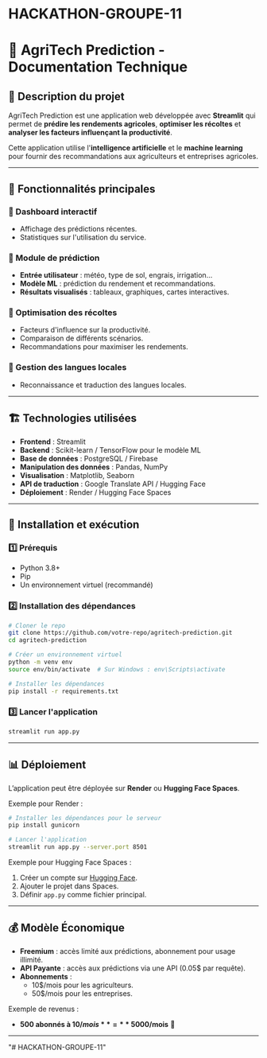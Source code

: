 ﻿# HACKATHON-GROUPE-11
# 🌱 AgriTech Prediction - Documentation Technique

## 📌 Description du projet
AgriTech Prediction est une application web développée avec **Streamlit** qui permet de **prédire les rendements agricoles**, **optimiser les récoltes** et **analyser les facteurs influençant la productivité**. 

Cette application utilise l'**intelligence artificielle** et le **machine learning** pour fournir des recommandations aux agriculteurs et entreprises agricoles.

---

## 🚀 Fonctionnalités principales

### 🔹 Dashboard interactif
- Affichage des prédictions récentes.
- Statistiques sur l'utilisation du service.

### 🔹 Module de prédiction
- **Entrée utilisateur** : météo, type de sol, engrais, irrigation...
- **Modèle ML** : prédiction du rendement et recommandations.
- **Résultats visualisés** : tableaux, graphiques, cartes interactives.

### 🔹 Optimisation des récoltes
- Facteurs d'influence sur la productivité.
- Comparaison de différents scénarios.
- Recommandations pour maximiser les rendements.

### 🔹 Gestion des langues locales
- Reconnaissance et traduction des langues locales.

---

## 🏗️ Technologies utilisées
- **Frontend** : Streamlit
- **Backend** : Scikit-learn / TensorFlow pour le modèle ML
- **Base de données** : PostgreSQL / Firebase
- **Manipulation des données** : Pandas, NumPy
- **Visualisation** : Matplotlib, Seaborn
- **API de traduction** : Google Translate API / Hugging Face
- **Déploiement** : Render / Hugging Face Spaces

---

## 📍 Installation et exécution

### 1️⃣ Prérequis
- Python 3.8+
- Pip
- Un environnement virtuel (recommandé)

### 2️⃣ Installation des dépendances
```bash
# Cloner le repo
git clone https://github.com/votre-repo/agritech-prediction.git
cd agritech-prediction

# Créer un environnement virtuel
python -m venv env
source env/bin/activate  # Sur Windows : env\Scripts\activate

# Installer les dépendances
pip install -r requirements.txt
```

### 3️⃣ Lancer l'application
```bash
streamlit run app.py
```

---

## 📊 Déploiement
L’application peut être déployée sur **Render** ou **Hugging Face Spaces**.

Exemple pour Render :
```bash
# Installer les dépendances pour le serveur
pip install gunicorn

# Lancer l'application
streamlit run app.py --server.port 8501
```

Exemple pour Hugging Face Spaces :
1. Créer un compte sur [Hugging Face](https://huggingface.co/).
2. Ajouter le projet dans Spaces.
3. Définir `app.py` comme fichier principal.

---

## 💰 Modèle Économique
- **Freemium** : accès limité aux prédictions, abonnement pour usage illimité.
- **API Payante** : accès aux prédictions via une API (0.05$ par requête).
- **Abonnements** :
  - 10$/mois pour les agriculteurs.
  - 50$/mois pour les entreprises.

Exemple de revenus :
- **500 abonnés à 10$/mois** = **5 000$/mois** 🚀

---





"# HACKATHON-GROUPE-11" 
